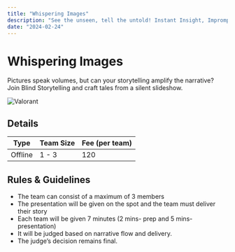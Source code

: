 ```yaml
---
title: "Whispering Images"
description: "See the unseen, tell the untold! Instant Insight, Impromptu Impact: Embrace the Spontaneity of Presentation!"
date: "2024-02-24"
---
```


# Whispering Images

Pictures speak volumes, but can your storytelling amplify the narrative? Join Blind Storytelling and craft tales from a silent slideshow.

<div class="lg:flex">
<img src="/posters/2024/whisperingimages.jpg" alt="Valorant" class="w-full lg:w-96 mx-auto object-cover" />
</div>


## Details

| Type    | Team Size | Fee (per team) |
| ------- | --------- | -------------- |
| Offline | 1 - 3     | 120            |

## Rules & Guidelines

-   The team can consist of a maximum of 3 members
-   The presentation will be given on the spot and the team must deliver their story
-   Each team will be given 7 minutes (2 mins- prep and 5 mins-presentation)
-   It will be judged based on narrative flow and delivery. 
-   The judge’s decision remains final.

